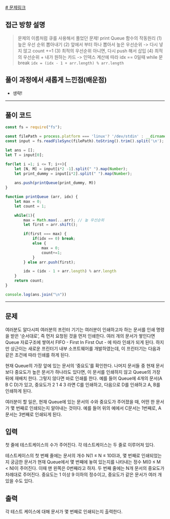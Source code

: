 
[# 문제링크](https://www.acmicpc.net/problem/1158)

## 접근 방향 설명
> 문제의 이름처럼 큐를 사용해서 풀었던 문제! 
> print Queue 함수의 작동원리
> (1) 높은 우선 순위 뽑아내기 
> (2) 앞에서 부터 하나 뽑아서 높은 우선순위 -> 다시 넣지 않고 count +=1
> (3) 최적의 우선순위 아니면, 다시 push 해서 삽입 
> (4) 최적의 우선순위 + 내가 원하는 카드 -> 인덱스 계산에 따라 idx == 0일때 while 문 break
`idx = (idx - 1 + arr.length) % arr.length`
  
## 풀이 과정에서 새롭게 느낀점(배운점)

- 생략! 

---

## 풀이 코드

```js
const fs = require("fs");

const filePath = process.platform === 'linux'? '/dev/stdin' : __dirname + '/input.txt';
const input = fs.readFileSync(filePath).toString().trim().split('\n');

let ans = [];
let T = input[0];

for(let i =1; i <= T; i++){
    let [N, M] = input[i*2 -1].split(" ").map(Number);
    let print_dummy = input[i*2].split(" ").map(Number);
    
    ans.push(printQueue(print_dummy, M))
}

function printQueue (arr, idx) {
    let max = 0;
    let count = 1;

    while(1){
        max = Math.max(...arr); // 높 우선순위 
        let first = arr.shift();

        if(first === max) {
            if(idx == 0) break;
            else {
                max = 0;
                count+=1;
            }
        } else arr.push(first);

        idx = (idx - 1 + arr.length) % arr.length
    }
    return count;
}

console.log(ans.join("\n"))
```

---

## 문제
여러분도 알다시피 여러분의 프린터 기기는 여러분이 인쇄하고자 하는 문서를 인쇄 명령을 받은 ‘순서대로’, 즉 먼저 요청된 것을 먼저 인쇄한다. 여러 개의 문서가 쌓인다면 Queue 자료구조에 쌓여서 FIFO - First In First Out - 에 따라 인쇄가 되게 된다. 하지만 상근이는 새로운 프린터기 내부 소프트웨어를 개발하였는데, 이 프린터기는 다음과 같은 조건에 따라 인쇄를 하게 된다.

현재 Queue의 가장 앞에 있는 문서의 ‘중요도’를 확인한다.
나머지 문서들 중 현재 문서보다 중요도가 높은 문서가 하나라도 있다면, 이 문서를 인쇄하지 않고 Queue의 가장 뒤에 재배치 한다. 그렇지 않다면 바로 인쇄를 한다.
예를 들어 Queue에 4개의 문서(A B C D)가 있고, 중요도가 2 1 4 3 라면 C를 인쇄하고, 다음으로 D를 인쇄하고 A, B를 인쇄하게 된다.

여러분이 할 일은, 현재 Queue에 있는 문서의 수와 중요도가 주어졌을 때, 어떤 한 문서가 몇 번째로 인쇄되는지 알아내는 것이다. 예를 들어 위의 예에서 C문서는 1번째로, A문서는 3번째로 인쇄되게 된다.

## 입력
첫 줄에 테스트케이스의 수가 주어진다. 각 테스트케이스는 두 줄로 이루어져 있다.

테스트케이스의 첫 번째 줄에는 문서의 개수 N(1 ≤ N ≤ 100)과, 몇 번째로 인쇄되었는지 궁금한 문서가 현재 Queue에서 몇 번째에 놓여 있는지를 나타내는 정수 M(0 ≤ M < N)이 주어진다. 이때 맨 왼쪽은 0번째라고 하자. 두 번째 줄에는 N개 문서의 중요도가 차례대로 주어진다. 중요도는 1 이상 9 이하의 정수이고, 중요도가 같은 문서가 여러 개 있을 수도 있다.

## 출력
각 테스트 케이스에 대해 문서가 몇 번째로 인쇄되는지 출력한다.